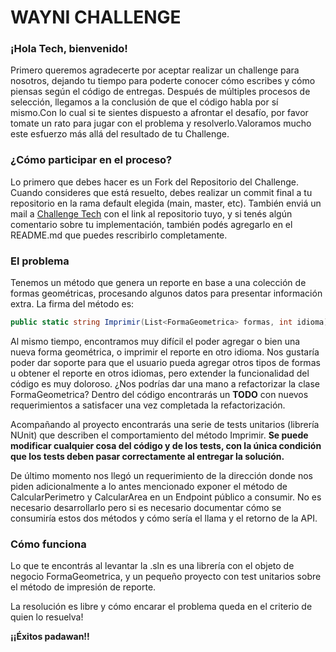 # WAYNI CHALLENGE

### ¡Hola Tech, bienvenido!

Primero queremos agradecerte por aceptar realizar un challenge para nosotros, dejando tu tiempo para poderte conocer cómo escribes y cómo piensas según el código de entregas.
Después de múltiples procesos de selección, llegamos a la conclusión de que el código habla por sí mismo.Con lo cual si te sientes dispuesto a afrontar el desafío, por favor tomate un rato para jugar con el problema y resolverlo.Valoramos mucho este esfuerzo más allá del resultado de tu Challenge.

### ¿Cómo participar en el proceso?

Lo primero que debes hacer es un Fork del Repositorio del Challenge. Cuando consideres que está resuelto, debes realizar un commit final a tu repositorio en la rama default elegida (main, master, etc).
También enviá un mail a [Challenge Tech](mailto:challenges+tech@waynimovil.com?subject=[GitHub]%20Challenge%20Tech) con el link al repositorio tuyo, y si tenés algún comentario sobre tu implementación, también podés agregarlo en el README.md que puedes rescribirlo completamente.

### El problema

Tenemos un método que genera un reporte en base a una colección de formas geométricas, procesando algunos datos para presentar información extra. La firma del método es:

```csharp
public static string Imprimir(List<FormaGeometrica> formas, int idioma)
```

Al mismo tiempo, encontramos muy difícil el poder agregar o bien una nueva forma geométrica, o imprimir el reporte en otro idioma. Nos gustaría poder dar soporte para que el usuario pueda agregar otros tipos de formas u obtener el reporte en otros idiomas, pero extender la funcionalidad del código es muy doloroso. ¿Nos podrías dar una mano a refactorizar la clase FormaGeometrica? Dentro del código encontrarás un **TODO** con nuevos requerimientos a satisfacer una vez completada la refactorización.

Acompañando al proyecto encontrarás una serie de tests unitarios (librería NUnit) que describen el comportamiento del método Imprimir. **Se puede modificar cualquier cosa del código y de los tests, con la única condición que los tests deben pasar correctamente al entregar la solución.**

De último momento nos llegó un requerimiento de la dirección donde nos piden adicionalmente a lo antes mencionado exponer el método de CalcularPerimetro y CalcularArea en un Endpoint público a consumir. No es necesario desarrollarlo pero si es necesario documentar cómo se consumiría estos dos métodos y cómo sería el llama y el retorno de la API.

### Cómo funciona

Lo que te encontrás al levantar la .sln es una librería con el objeto de negocio FormaGeometrica, y un pequeño proyecto con test unitarios sobre el método de impresión de reporte.

La resolución es libre y cómo encarar el problema queda en el criterio de quien lo resuelva!

**¡¡Éxitos padawan!!**